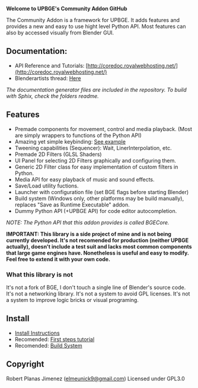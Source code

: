 __Welcome to UPBGE's Community Addon GitHub__

The Community Addon is a framework for UPBGE. It adds features and provides a new and easy to use hight level Python API. Most features can also by accessed visually from Blender GUI.

## Documentation:
* API Reference and Tutorials: [http://coredoc.royalwebhosting.net/](http://coredoc.royalwebhosting.net/)
* Blenderartists thread: [Here](https://blenderartists.org/forum/showthread.php?413239-UPBGE-s-Community-Addon)

_The documentation generator files are included in the repository. To build with Sphix, check the folders readme._

## Features
* Premade components for movement, control and media playback. (Most are simply wrappers to functions of the Python API)
* Amazing yet simple keybinding: [See example](http://coredoc.royalwebhosting.net/api/event.html#key-bindings)
* Tweening capabilities (Sequencer): Wait, LinerInterpolation, etc.
* Premade 2D Filters (GLSL Shaders)
* UI Panel for selecting 2D Filters graphically and configuring them.
* Generic 2D Filter class for easy implementation of custom filters in Python.
* Media API for easy playback of music and sound effects.
* Save/Load utility fuctions.
* Launcher with configuration file (set BGE flags before starting Blender)
* Build system (Windows only, other platforms may be build manually), replaces "Save as Runtime Executable" addon.
* Dummy Python API (+UPBGE API) for code editor autocompletion.

_NOTE: The Python API that this addon provides is called BGECore._

__IMPORTANT: This library is a side project of mine and is not being currently developed. It's not recomended for production (neither UPBGE actually), doesn't include a test suit and lacks most common components that large game engines have. Nonetheless is useful and easy to modify. Feel free to extend it with your own code.__

### What this library is not
It's not a fork of BGE, I don't touch a single line of Blender's source code. It's not a networking library. It's not a system to avoid GPL licenses. It's not a system to improve logic bricks or visual programing.

## Install
* [Install Instructions](http://coredoc.royalwebhosting.net/index.html)
* Recomended: [First steps tutorial](http://coredoc.royalwebhosting.net/ui.html)
* Recomended: [Build System](http://coredoc.royalwebhosting.net/ui/game_project.html)

## Copyright
Robert Planas Jimenez (elmeunick9@gmail.com)
Licensed under GPL3.0
